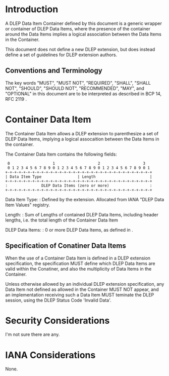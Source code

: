 # Introduction

A DLEP Data Item Container defined by this document is a generic wrapper or
container of DLEP Data Items, where the presence of the container around the
Data Items implies a logical association between the Data Items in the Container.

This document does not define a new DLEP extension, but does instead define a
set of guidelines for DLEP extension authors.

## Conventions and Terminology

The key words "MUST", "MUST NOT", "REQUIRED", "SHALL", "SHALL NOT", "SHOULD", 
"SHOULD NOT", "RECOMMENDED", "MAY", and "OPTIONAL" in this document are to be 
interpreted as described in BCP 14, RFC 2119 [](#RFC2119).

# Container Data Item

The Container Data Item allows a DLEP extension to parenthesize a set
of DLEP Data Items, implying a logical assocaition between the Data Items in the container.

The Container Data Item contains the following fields:

     0                   1                   2                   3
     0 1 2 3 4 5 6 7 8 9 0 1 2 3 4 5 6 7 8 9 0 1 2 3 4 5 6 7 8 9 0 1
    +-+-+-+-+-+-+-+-+-+-+-+-+-+-+-+-+-+-+-+-+-+-+-+-+-+-+-+-+-+-+-+-+
    | Data Item Type                | Length                        |
    +-+-+-+-+-+-+-+-+-+-+-+-+-+-+-+-+-+-+-+-+-+-+-+-+-+-+-+-+-+-+-+-+
    :               DLEP Data Items (zero or more)                  :
    +-+-+-+-+-+-+-+-+-+-+-+-+-+-+-+-+-+-+-+-+-+-+-+-+-+-+-+-+-+-+-+-+
    
Data Item Type:
:    Defined by the extension.  Allocated from IANA "DLEP Data Item Values" registry.

Length:
:    Sum of Lengths of contained DLEP Data Items, including header lengths, i.e. the total length of the Container Data Item

DLEP Data Items:
:    0 or more DLEP Data Items, as defined in [](#I-D.ietf-manet-dlep).

## Specification of Conatiner Data Items

When the use of a Container Data Item is defined in a DLEP extension
specification, the specification MUST define which DLEP Data Items are valid
within the Conatiner, and also the multiplicity of Data Items in the Container.

Unless otherwise allowed by an individual DLEP extension specification, any
Data Item not defined as allowed in the Container MUST NOT appear, and an
implementation receiving such a Data Item MUST teminate the DLEP session, using
the DLEP Status Code 'Invalid Data'.

# Security Considerations

I'm not sure there are any.

#  IANA Considerations

None.
